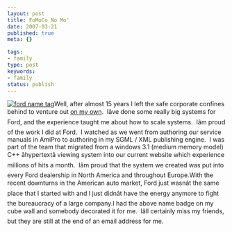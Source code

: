 ```yaml
---
layout: post
title: FoMoCo No Mo'
date: 2007-03-21
published: true
meta: {}

tags:
- family
type: post
keywords:
- family
status: publish
---
```



[![ford name tag](http://media.eick.us/2011/05/408903535_bc90167719_m.jpg)](http://www.flickr.com/photos/andreweick/408903535/ "Photo Sharing")Well, after almost 15 years I left the safe corporate confines behind to venture out [on my own](http://www.sss-research.com/).  Iâve done some really big systems for Ford, and the experience taught me about how to scale systems.  Iâm proud of the work I did at Ford.  I watched as we went from authoring our service manuals in AmiPro to authoring in my SGML / XML publishing engine.  I was part of the team that migrated from a windows 3.1 (medium memory model) C++ âhypertextâ viewing system into our current website which experience millions of hits a month.  Iâm proud that the system we created was put into every Ford dealership in North America and throughout Europe.With the recent downturns in the American auto market, Ford just wasnât the same place that I started with and I just didnât have the energy anymore to fight the bureaucracy of a large company.I had the above name badge on my cube wall and somebody decorated it for me.  Iâll certainly miss my friends, but they are still at the end of an email address for me.

